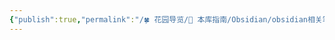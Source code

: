 ```yaml
---
{"publish":true,"permalink":"/🍀 花园导览/🧰 本库指南/Obsidian/obsidian相关笔记/flashcards-obsidian.md","description":"🎴 An Anki plugin for Obsidian.md","created":"2025-06-20T01:50:33.690+08:00","modified":"2025-07-12T02:51:38.572+08:00","tags":["github开源"],"cssclasses":""}
---
```


